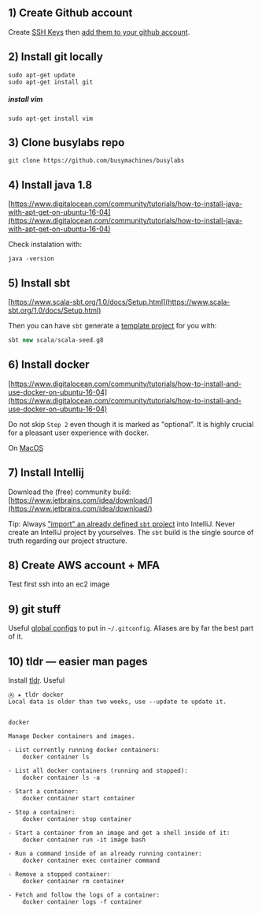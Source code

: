 ## 1) Create Github  account

Create [SSH Keys](https://help.github.com/articles/generating-a-new-ssh-key-and-adding-it-to-the-ssh-agent/) then [add them to your github account](https://help.github.com/articles/adding-a-new-ssh-key-to-your-github-account/).

## 2) Install git locally
```
sudo apt-get update
sudo apt-get install git
```

##### install vim

```
sudo apt-get install vim
```

## 3) Clone busylabs repo

```
git clone https://github.com/busymachines/busylabs
```

## 4) Install java 1.8

[https://www.digitalocean.com/community/tutorials/how-to-install-java-with-apt-get-on-ubuntu-16-04](https://www.digitalocean.com/community/tutorials/how-to-install-java-with-apt-get-on-ubuntu-16-04)

Check instalation with:
```
java -version
```

## 5) Install sbt

[https://www.scala-sbt.org/1.0/docs/Setup.html](https://www.scala-sbt.org/1.0/docs/Setup.html)

Then you can have `sbt` generate a [template project](https://www.scala-sbt.org/1.0/docs/sbt-new-and-Templates.html) for you with:

```scala
sbt new scala/scala-seed.g8
```

## 6) Install docker

[https://www.digitalocean.com/community/tutorials/how-to-install-and-use-docker-on-ubuntu-16-04](https://www.digitalocean.com/community/tutorials/how-to-install-and-use-docker-on-ubuntu-16-04)

Do not skip `Step 2` even though it is marked as "optional". It is highly crucial for a pleasant user experience with docker.

On [MacOS](https://docs.docker.com/docker-for-mac/install/#download-docker-for-mac)

## 7) Install Intellij

Download the (free) community build:
[https://www.jetbrains.com/idea/download/](https://www.jetbrains.com/idea/download/)

Tip:
Always ["import" an already defined `sbt` project](https://www.jetbrains.com/help/idea/sbt-support.html#import_project) into IntelliJ. Never create an IntelliJ project by yourselves. The `sbt` build is the single source of truth regarding our project structure.

## 8) Create AWS account + MFA

Test first ssh into an ec2 image

## 9) git stuff

Useful [global configs](https://github.com/lorandszakacs/config/blob/master/git/.gitconfig) to put in `~/.gitconfig`. Aliases are by far the best part of it.

## 10) tldr — easier man pages

Install [tldr](http://tldr.sh/). Useful
```
Ⓐ ★ tldr docker
Local data is older than two weeks, use --update to update it.


docker

Manage Docker containers and images.

- List currently running docker containers:
    docker container ls

- List all docker containers (running and stopped):
    docker container ls -a

- Start a container:
    docker container start container

- Stop a container:
    docker container stop container

- Start a container from an image and get a shell inside of it:
    docker container run -it image bash

- Run a command inside of an already running container:
    docker container exec container command

- Remove a stopped container:
    docker container rm container

- Fetch and follow the logs of a container:
    docker container logs -f container
```
